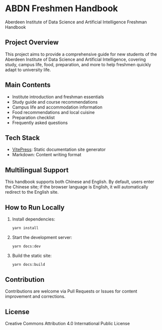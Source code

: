 # ABDN Freshmen Handbook

Aberdeen Institute of Data Science and Artificial Intelligence Freshman Handbook

## Project Overview

This project aims to provide a comprehensive guide for new students of the Aberdeen Institute of Data Science and Artificial Intelligence, covering study, campus life, food, preparation, and more to help freshmen quickly adapt to university life.

## Main Contents

- Institute introduction and freshman essentials
- Study guide and course recommendations
- Campus life and accommodation information
- Food recommendations and local cuisine
- Preparation checklist
- Frequently asked questions

## Tech Stack

- [VitePress](https://vitepress.dev/): Static documentation site generator
- Markdown: Content writing format

## Multilingual Support

This handbook supports both Chinese and English. By default, users enter the Chinese site; if the browser language is English, it will automatically redirect to the English site.

## How to Run Locally

1. Install dependencies:

   ```bash
   yarn install
   ```
2. Start the development server:

   ```bash
   yarn docs:dev
   ```
3. Build the static site:

   ```bash
   yarn docs:build
   ```

## Contribution

Contributions are welcome via Pull Requests or Issues for content improvement and corrections.

## License

Creative Commons Attribution 4.0 International Public License
